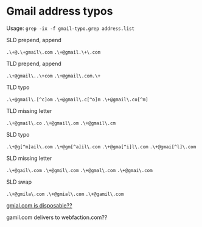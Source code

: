 # Gmail address typos

Usage: `grep -ix -f gmail-typo.grep address.list`

SLD prepend, append

`.\+@.\+gmail\.com`
`.\+@gmail.\+\.com`

TLD prepend, append

`.\+@gmail\..\+com`
`.\+@gmail\.com.\+`

TLD typo

`.\+@gmail\.[^c]om`
`.\+@gmail\.c[^o]m`
`.\+@gmail\.co[^m]`

TLD missing letter

`.\+@gmail\.co`
`.\+@gmail\.om`
`.\+@gmail\.cm`

SLD typo

`.\+@g[^m]ail\.com`
`.\+@gm[^a]il\.com`
`.\+@gma[^i]l\.com`
`.\+@gmai[^l]\.com`

SLD missing letter

`.\+@gail\.com`
`.\+@gmil\.com`
`.\+@gmal\.com`
`.\+@gmai\.com`

SLD swap

`.\+@gmila\.com`
`.\+@gmial\.com`
`.\+@gamil\.com`

[gmial.com is disposable??](https://github.com/martenson/disposable-email-domains/blob/master/disposable_email_blacklist.conf)

gamil.com delivers to webfaction.com??

